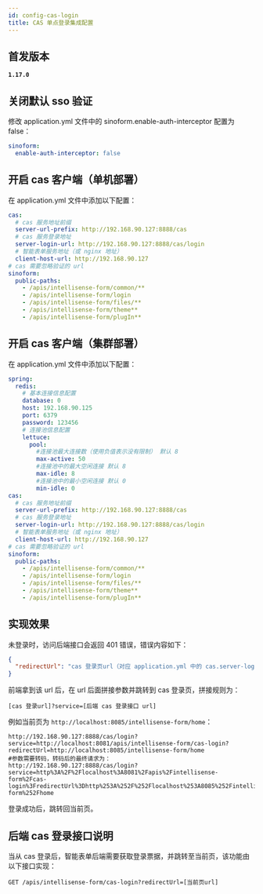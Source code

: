 ```yaml
---
id: config-cas-login
title: CAS 单点登录集成配置
---
```


## 首发版本

**`1.17.0`**

## 关闭默认 sso 验证

修改 application.yml 文件中的 sinoform.enable-auth-interceptor 配置为 false：

```yaml
sinoform:
  enable-auth-interceptor: false
```

## 开启 cas 客户端（单机部署）

在 application.yml 文件中添加以下配置：

```yaml
cas:
  # cas 服务地址前缀
  server-url-prefix: http://192.168.90.127:8888/cas
  # cas 服务登录地址
  server-login-url: http://192.168.90.127:8888/cas/login
  # 智能表单服务地址（或 nginx 地址）
  client-host-url: http://192.168.90.127
# cas 需要忽略验证的 url
sinoform:
  public-paths:
    - /apis/intellisense-form/common/**
    - /apis/intellisense-form/login
    - /apis/intellisense-form/files/**
    - /apis/intellisense-form/theme**
    - /apis/intellisense-form/plugIn**
```

## 开启 cas 客户端（集群部署）

在 application.yml 文件中添加以下配置：

```yaml
spring:
  redis:
    # 基本连接信息配置
    database: 0
    host: 192.168.90.125
    port: 6379
    password: 123456
    # 连接池信息配置
    lettuce:
      pool:
        #连接池最大连接数（使用负值表示没有限制） 默认 8
        max-active: 50
        #连接池中的最大空闲连接 默认 8
        max-idle: 8
        #连接池中的最小空闲连接 默认 0
        min-idle: 0
cas:
  # cas 服务地址前缀
  server-url-prefix: http://192.168.90.127:8888/cas
  # cas 服务登录地址
  server-login-url: http://192.168.90.127:8888/cas/login
  # 智能表单服务地址（或 nginx 地址）
  client-host-url: http://192.168.90.127
# cas 需要忽略验证的 url
sinoform:
  public-paths:
    - /apis/intellisense-form/common/**
    - /apis/intellisense-form/login
    - /apis/intellisense-form/files/**
    - /apis/intellisense-form/theme**
    - /apis/intellisense-form/plugIn**
```

## 实现效果

未登录时，访问后端接口会返回 401 错误，错误内容如下：

```json
{
  "redirectUrl": "cas 登录页url（对应 application.yml 中的 cas.server-login-url 配置）"
}
```

前端拿到该 url 后，在 url 后面拼接参数并跳转到 cas 登录页，拼接规则为：

```text
[cas 登录url]?service=[后端 cas 登录接口 url]
```

例如当前页为 `http://localhost:8085/intellisense-form/home`：

```http
http://192.168.90.127:8888/cas/login?service=http://localhost:8081/apis/intellisense-form/cas-login?redirectUrl=http://localhost:8085/intellisense-form/home
#参数需要转码，转码后的最终请求为：
http://192.168.90.127:8888/cas/login?service=http%3A%2F%2Flocalhost%3A8081%2Fapis%2Fintellisense-form%2Fcas-login%3FredirectUrl%3Dhttp%253A%252F%252Flocalhost%253A8085%252Fintellisense-form%252Fhome
```

登录成功后，跳转回当前页。

## 后端 cas 登录接口说明

当从 cas 登录后，智能表单后端需要获取登录票据，并跳转至当前页，该功能由以下接口实现：

```http request
GET /apis/intellisense-form/cas-login?redirectUrl=[当前页url]
```
